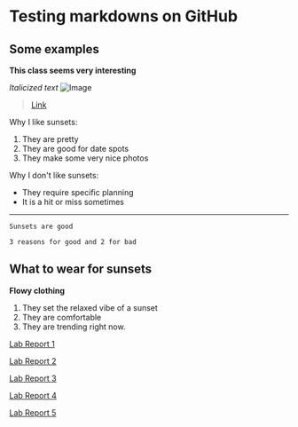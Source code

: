 # Testing markdowns on GitHub
## Some examples
**This class seems very interesting**

*Italicized text*
![Image](https://images.unsplash.com/photo-1609171712489-45b6ba7051a4?ixlib=rb-1.2.1&ixid=MnwxMjA3fDB8MHxzZWFyY2h8MXx8c3Vuc2V0JTIwYWVzdGhldGljfGVufDB8fDB8fA%3D%3D&w=1000&q=80)
> [Link](https://daikonplays.github.io/cse15l-lab-reports/)

Why I like sunsets:
1. They are pretty
2. They are good for date spots
3. They make some very nice photos

Why I don't like sunsets:
* They require specific planning
* It is a hit or miss sometimes

---

`Sunsets are good`

```
3 reasons for good and 2 for bad
```

## What to wear for sunsets
**Flowy clothing**

1. They set the relaxed vibe of a sunset
2. They are comfortable
3. They are trending right now. 

[Lab Report 1](https://daikonplays.github.io/cse15l-lab-reports/lab-report-1-week-%202.html)

[Lab Report 2](https://daikonplays.github.io/cse15l-lab-reports/lab-report-2-week-%204.html)

[Lab Report 3](https://daikonplays.github.io/cse15l-lab-reports/lab-report-3-week-6.html)

[Lab Report 4](https://daikonplays.github.io/cse15l-lab-reports/lab-report-4-week-8.html)

[Lab Report 5](https://daikonplays.github.io/cse15l-lab-reports/lab-report-5-week-11.html)